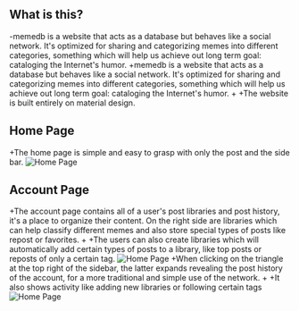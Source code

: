  ## What is this?
 
-memedb is a website that acts as a database but behaves like a social network. It's optimized for sharing and categorizing memes into different categories, something which will help us achieve out long term goal: cataloging the Internet's humor.
+memedb is a website that acts as a database but behaves like a social network. It's optimized for sharing and categorizing memes into different categories, something which will help us achieve out long term goal: cataloging the Internet's humor. 
+
+The website is built entirely on material design.
 
 ## Home Page
+The home page is simple and easy to grasp with only the post and the side bar. 
 ![Home Page](https://i.imgur.com/YJY6Awz.png)
 ## Account Page
+The account page contains all of a user's post libraries and post history, it's a place to organize their content. On the right side are libraries which can help classify different memes and also store special types of posts like repost or favorites. 
+
+The users can also create libraries which will automatically add certain types of posts to a library, like top posts or reposts of only a certain tag.
 ![Home Page](https://i.imgur.com/kuuM0Ak.png)
+When clicking on the triangle at the top right of the sidebar, the latter expands revealing the post history of the account, for a more traditional and simple use of the network.
+
+It also shows activity like adding new libraries or following certain tags
 ![Home Page](https://i.imgur.com/fz2mmRQ.png)
